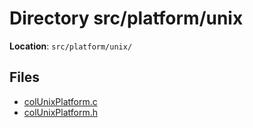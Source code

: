 <a id="dir_83e2b64a10515ed18dc4eda71a3d7e37"></a>
# Directory src/platform/unix

**Location**: `src/platform/unix/`





## Files

* [colUnixPlatform.c](col_unix_platform_8c.md#col_unix_platform_8c)
* [colUnixPlatform.h](col_unix_platform_8h.md#col_unix_platform_8h)

[public]: https://img.shields.io/badge/-public-brightgreen (public)
[C++]: https://img.shields.io/badge/language-C%2B%2B-blue (C++)
[private]: https://img.shields.io/badge/-private-red (private)
[Markdown]: https://img.shields.io/badge/language-Markdown-blue (Markdown)
[static]: https://img.shields.io/badge/-static-lightgrey (static)
